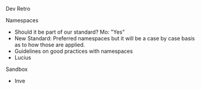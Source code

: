 Dev Retro

Namespaces
- Should it be part of our standard? Mo: "Yes"
- New Standard: Preferred namespaces but it will be a case by case basis as to how those are applied.
- Guidelines on good practices with namespaces
- Lucius

Sandbox
- Inve